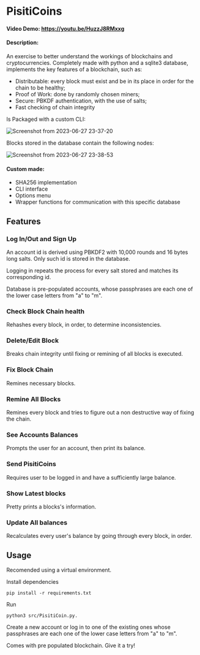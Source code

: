 # PisitiCoins

#### Video Demo: https://youtu.be/HuzzJ8RMxxg

#### Description:
An exercise to better understand the workings of blockchains and cryptocurrencies.
Completely made with python and a sqlite3 database, implements the key features of a blockchain, such as:
- Distributable: every block must exist and be in its place in order for the chain to be healthy;
- Proof of Work: done by randomly chosen miners;
- Secure: PBKDF authentication, with the use of salts;
- Fast checking of chain integrity 

Is Packaged with a custom CLI:

![Screenshot from 2023-06-27 23-37-20](https://github.com/oPisiti/PisitiCoins/assets/78967454/8bae5582-5174-47a0-a30e-f3a04f001394)


Blocks stored in the database contain the following nodes:

![Screenshot from 2023-06-27 23-38-53](https://github.com/oPisiti/PisitiCoins/assets/78967454/0c61fb58-4b35-4b82-bda8-6ff1a1d2193a)


#### Custom made:
  - SHA256 implementation
  - CLI interface
  - Options menu
  - Wrapper functions for communication with this specific database

## Features
### Log In/Out and Sign Up
An account id is derived using PBKDF2 with 10,000 rounds and 16 bytes long salts. Only such id is stored in the database.

Logging in repeats the process for every salt stored and matches its corresponding id.

Database is pre-populated accounts, whose passphrases are each one of the lower case letters from "a" to "m".

### Check Block Chain health
Rehashes every block, in order, to determine inconsistencies. 

### Delete/Edit Block
Breaks chain integrity until fixing or remining of all blocks is executed.

### Fix Block Chain
Remines necessary blocks.

### Remine All Blocks
Remines every block and tries to figure out a non destructive way of fixing the chain.

### See Accounts Balances
Prompts the user for an account, then print its balance.

### Send PisitiCoins
Requires user to be logged in and have a sufficiently large balance.

### Show Latest blocks
Pretty prints a blocks's information.

### Update All balances
Recalculates every user's balance by going through every block, in order.


## Usage
Recomended using a virtual environment.

Install dependencies
```python3
pip install -r requirements.txt
``` 

Run 
```python3
python3 src/PisitiCoin.py. 
```

Create a new account or log in to one of the existing ones whose passphrases are each one of the lower case letters from "a" to "m".

Comes with pre populated blockchain. Give it a try!
